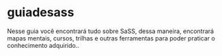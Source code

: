 # guiadesass
Nesse guia você encontrará tudo sobre SaSS, dessa maneira, encontrará mapas mentais, cursos, trilhas e outras ferramentas para poder praticar o conhecimento adquirido..
